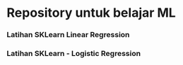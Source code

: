 # Repository untuk belajar ML

### Latihan SKLearn Linear Regression
### Latihan SKLearn - Logistic Regression
